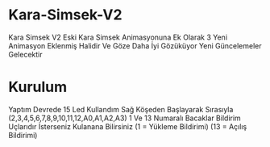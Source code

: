 # Kara-Simsek-V2

Kara Simsek V2 Eski Kara Simsek Animasyonuna Ek Olarak 3 Yeni Animasyon Eklenmiş Halidir Ve Göze Daha İyi Gözüküyor Yeni Güncelemeler Gelecektir

# Kurulum

Yaptım Devrede 15 Led Kullandım Sağ Köşeden Başlayarak Sırasıyla (2,3,4,5,6,7,8,9,10,11,12,A0,A1,A2,A3)
1 Ve 13 Numaralı Bacaklar Bildirim Uçlarıdır İsterseniz Kulanana Bilirsiniz (1 = Yükleme Bildirimi) (13 = Açılış Bildirimi)
